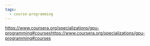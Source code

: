 ```yaml
---
tags:
  - course-programming
---
```

https://www.coursera.org/specializations/gpu-programming#courseshttps://www.coursera.org/specializations/gpu-programming#courses